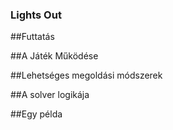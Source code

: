 ### Lights Out

##Futtatás

##A Játék Működése

##Lehetséges megoldási módszerek

##A solver logikája

##Egy példa
